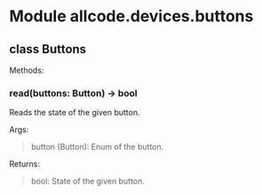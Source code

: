 # Module allcode.devices.buttons

## class Buttons

Methods:

### read(buttons: Button) -> bool

Reads the state of the given button.

Args:
> button (Button): Enum of the button.

Returns:
>bool: State of the given button.
